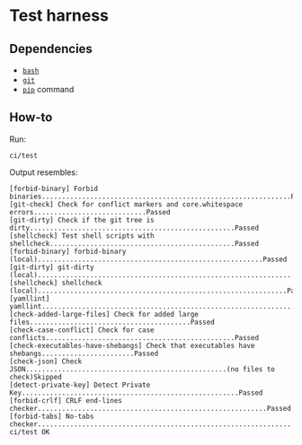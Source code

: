 # Test harness

## Dependencies

* [`bash`](https://www.gnu.org/software/bash/bash.html)
* [`git`](https://github.com/git/git)
* [`pip`](http://www.pip-installer.org) command


## How-to

Run:

    ci/test

Output resembles:

    [forbid-binary] Forbid binaries..............................................................Passed
    [git-check] Check for conflict markers and core.whitespace errors............................Passed
    [git-dirty] Check if the git tree is dirty...................................................Passed
    [shellcheck] Test shell scripts with shellcheck..............................................Passed
    [forbid-binary] forbid-binary (local)........................................................Passed
    [git-dirty] git-dirty (local)................................................................Passed
    [shellcheck] shellcheck (local)..............................................................Passed
    [yamllint] yamllint..........................................................................Passed
    [check-added-large-files] Check for added large files........................................Passed
    [check-case-conflict] Check for case conflicts...............................................Passed
    [check-executables-have-shebangs] Check that executables have shebangs.......................Passed
    [check-json] Check JSON..................................................(no files to check)Skipped
    [detect-private-key] Detect Private Key......................................................Passed
    [forbid-crlf] CRLF end-lines checker.........................................................Passed
    [forbid-tabs] No-tabs checker................................................................Passed
    ci/test OK
